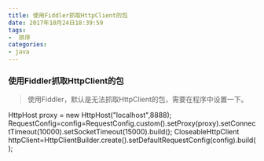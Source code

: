 ```yaml
---
title: 使用Fiddler抓取HttpClient的包
date: 2017年10月24日18:39:59
tags: 
-  排序
categories:
- java
---
```


### 使用Fiddler抓取HttpClient的包
>  使用Fiddler，默认是无法抓取HttpClient的包，需要在程序中设置一下。  

HttpHost proxy = new HttpHost("localhost",8888);
RequestConfig=config=RequestConfig.custom().setProxy(proxy).setConnectTimeout(10000).setSocketTimeout(15000).build();
CloseableHttpClient httpClient=HttpClientBuilder.create().setDefaultRequestConfig(config).build();
